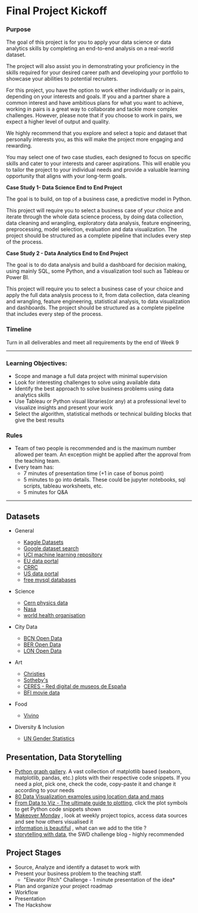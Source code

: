 # Final Project Kickoff


### Purpose
The goal of this project is for you to apply your data science or data analytics skills by completing an end-to-end analysis on a real-world dataset.

The project will also assist you in demonstrating your proficiency in the skills required for your desired career path and developing your portfolio to showcase your abilities to potential recruiters.

For this project, you have the option to work either individually or in pairs, depending on your interests and goals. If you and a partner share a common interest and have ambitious plans for what you want to achieve, working in pairs is a great way to collaborate and tackle more complex challenges. However, please note that if you choose to work in pairs, we expect a higher level of output and quality.

We highly recommend that you explore and select a topic and dataset that personally interests you, as this will make the project more engaging and rewarding.

You may select one of two case studies, each designed to focus on specific skills and cater to your interests and career aspirations. This will enable you to tailor the project to your individual needs and provide a valuable learning opportunity that aligns with your long-term goals.

**Case Study 1- Data Science End to End Project**

The goal is to build, on top of a business case, a predictive model in Python.

This project will require you to select a business case of your choice and iterate through the whole data science process, by doing data collection, data cleaning and wrangling, exploratory data analysis, feature engineering, preprocessing, model selection, evaluation and data visualization. The project should be structured as a complete pipeline that includes every step of the process.

**Case Study 2 - Data Analytics End to End Project**

The goal is to do data analysis and build a dashboard for decision making, using mainly SQL, some Python, and a visualization tool such as Tableau or Power BI.

This project will require you to select a business case of your choice and apply the full data analysis process to it, from data collection, data cleaning and wrangling, feature engineering, statistical analysis, to data visualization and dashboards. The project should be structured as a complete pipeline that includes every step of the process.

### Timeline 
Turn in all deliverables and meet all requirements by the end of Week 9

---

### Learning Objectives: 

- Scope and manage a full data project with minimal supervision
- Look for interesting challenges to solve using available data
- Identify the best approach to solve business problems using data analytics skills
- Use Tableau or Python visual libraries(or any) at a professional level to visualize insights and present your work
- Select the algorithm, statistical methods or technical building blocks that give the best results

### Rules
- Team of two people is recommended and is the maximum number allowed per team. An exception might be applied after the approval from the teaching team.
- Every team has:
  - 7 minutes of presentation time (+1 in case of bonus point)
  - 5 minutes to go into details. These could be jupyter notebooks, sql scripts, tableau worksheets, etc.
  - 5 minutes for Q&A

--- 

## Datasets
- General
  - [Kaggle Datasets](https://www.kaggle.com/datasets)
  - [Google dataset search](https://datasetsearch.research.google.com/)
  - [UCI machine learning repository](https://archive.ics.uci.edu/ml/index.php)
  - [EU data portal](https://data.europa.eu/en)
  - [CRRC](https://caucasusbarometer.org/en/datasets/)
  - [US data portal](https://www.data.gov/)
  - [free mysql databases](https://relational.fit.cvut.cz/)

- Science
  - [Cern physics data](http://opendata.cern.ch/)
  - [Nasa](https://data.nasa.gov/browse)
  - [world health organisation](https://apps.who.int/gho/data/node.home)

- City Data 
  - [BCN Open Data](https://opendata-ajuntament.barcelona.cat/en)
  - [BER Open Data](https://daten.berlin.de/tags/open-data)
  - [LON Open Data](https://data.london.gov.uk/)

- Art
  - [Christies](https://www.christies.com/)
  - [Sotheby's](https://www.sothebys.com/en/?cmp=BRA_gg_sea_sar_onl__en_2020_bro__hp_seatext_bid__&s_kwcid=AL!13028!3!432811038946!e!!g!!sotheby%27s&gclid=CjwKCAiAkan9BRAqEiwAP9X6UZuqt3G5Hi9ySW-cx-XwAtHIskAH-4A-rKhHuFAu-kcfeb5uXWg6PBoCHzgQAvD_BwE)
  - [CERES - Red digital de museos de España](http://ceres.mcu.es/pages/SimpleSearch?index=true)
  - [BFI movie data](https://www.bfi.org.uk/industry-data-insights)

- Food
  - [Vivino](https://www.vivino.com/merchants/19151)
  
- Diversity & Inclusion 
  - [UN Gender Statistics](http://uneca.unssc.org/)


## Presentation, Data Storytelling 

* [Python graph gallery](https://python-graph-gallery.com/all-charts/). A vast collection of matplotlib based (seaborn, matplotlib, pandas, etc.) plots with their respective code snippets. If you need a plot, pick one, check the code, copy-paste it and change it according to your needs
* [80 Data Visualization examples using location data and maps](https://carto.com/blog/eighty-data-visualizations-examples-using-location-data-maps/)
* [From Data to Viz - The ultimate guide to plotting](https://www.data-to-viz.com/), click the plot symbols to get Python code snippets shown
* [Makeover Monday](https://www.makeovermonday.co.uk/) , look at weekly project topics, access data sources and see how others visualised it 
* [information is beautiful](https://informationisbeautiful.net/) , what can we add to the title ? 
* [storytelling with data](https://www.storytellingwithdata.com/blog), the SWD challenge blog - highly recommended 


## Project Stages


+ Source, Analyze and identify a dataset to work with
+ Present your business problem to the teaching staff. 
   + "Elevator Pitch" Challenge - 1 minute presentation of the idea*
+ Plan and organize your project roadmap
+ Workflow
+ Presentation 
+ The Hackshow
